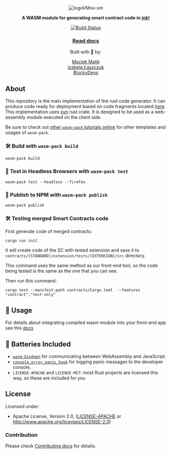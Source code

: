 <div align="center">

![logoVMov-sm](https://github.com/Smart-Beaver/.github/assets/8248700/d9d963fd-e6f7-46cb-9fce-07edc6a6d33f)

  <strong>A WASM module for generating smart contract code in <a href="https://use.ink/">ink!</a></strong>

  <p>
    <a href="https://travis-ci.org/rustwasm/wasm-pack-template"><img src="https://img.shields.io/travis/rustwasm/wasm-pack-template.svg?style=flat-square" alt="Build Status" /></a>
  </p>

  <h3>
    <a href="https://rustwasm.github.io/docs/wasm-pack/tutorials/npm-browser-packages/index.html">Read docs</a>
  </h3>

  Built with 🦀 by:
  <ul style="text-align: center; list-style: none; padding-left: 0px">
  <li><a href="https://maciekmalik.pl/">Maciek Malik</a></li>
  <li><a href="https://codewithiza.com/">Izabela Łaszczuk</a></li>
  <li><a href="https://www.blockydevs.com/">BlockyDevs</a></li>
  </ul>
</div>

## About

This repository is the main implementation of the rust code generator. It can produce code ready for deployment based on code fragments located [here]().
This implementation uses [syn](https://crates.io/crates/syn) rust crate.
It is designed to be used as a web-assembly module executed on the client side.  


Be sure to check out [other `wasm-pack` tutorials online][tutorials] for other
templates and usages of `wasm-pack`.

[tutorials]: https://rustwasm.github.io/docs/wasm-pack/tutorials/index.html


### 🛠️ Build with `wasm-pack build`

```
wasm-pack build
```

### 🔬 Test in Headless Browsers with `wasm-pack test`

```
wasm-pack test --headless --firefox
```

### 🎁 Publish to NPM with `wasm-pack publish`

```
wasm-pack publish
```

### 🛠️ Testing merged Smart Contracts code

First generate code of merged contracts:

```
cargo run init
```

It will create code of the SC with tested extension and save it to 
`contracts/[STANDARD]/extension/tests/[EXTENSION]/src` directory.

This command uses the same method as our front-end tool, so the code being tested is the same as the one that you can see.

Then run this command:
```
cargo test --manifest-path contracts/Cargo.toml  --features "contract","test-only"
```

## 🚴 Usage

For details about integrating compiled wasm module into your front-end app see this [docs](https://rustwasm.github.io/book/game-of-life/hello-world.html)

## 🔋 Batteries Included

* [`wasm-bindgen`](https://github.com/rustwasm/wasm-bindgen) for communicating
  between WebAssembly and JavaScript.
* [`console_error_panic_hook`](https://github.com/rustwasm/console_error_panic_hook)
  for logging panic messages to the developer console.
* `LICENSE-APACHE` and `LICENSE-MIT`: most Rust projects are licensed this way, so these are included for you

## License

Licensed under:
* Apache License, Version 2.0, ([LICENSE-APACHE](LICENSE-APACHE) or http://www.apache.org/licenses/LICENSE-2.0)


### Contribution

Please check [Contributing docs](https://smart-beaver.github.io/#contributing) for details.